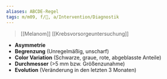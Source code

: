 ```yaml
---
aliases: ABCDE-Regel
tags: m/m09, f/🧴, a/Intervention/Diagnostik
---
```

> [[Melanom]] [[Krebsvorsorgeuntersuchung]]
- **Asymmetrie**
- **Begrenzung** (Unregelmäßig, unscharf)
- **Color Variation** (Schwarze, graue, rote, abgeblasste Anteile)
- **Durchmesser** (>5 mm bzw. Größenzunahme)
- **Evolution** (Veränderung in den letzten 3 Monaten)
